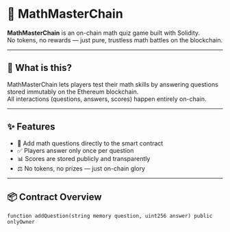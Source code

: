 # 🧠 MathMasterChain

**MathMasterChain** is an on-chain math quiz game built with Solidity.  
No tokens, no rewards — just pure, trustless math battles on the blockchain.

---

## 🚀 What is this?

MathMasterChain lets players test their math skills by answering questions stored immutably on the Ethereum blockchain.  
All interactions (questions, answers, scores) happen entirely on-chain.

---

## ✨ Features

- 🧮 Add math questions directly to the smart contract
- ✅ Players answer only once per question
- 📊 Scores are stored publicly and transparently
- ⚖️ No tokens, no prizes — just on-chain glory

---

## 📦 Contract Overview

```solidity
function addQuestion(string memory question, uint256 answer) public onlyOwner
